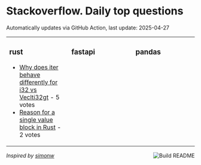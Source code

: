 # Stackoverflow. Daily top questions 

Automatically updates via GitHub Action, last update: <!-- date starts -->2025-04-27<!-- date ends -->


<table><tr><td valign="top" width="33%">

### rust
<!-- rust starts -->
* [Why does iter behave differently for i32 vs Veclti32gt](https://stackoverflow.com/questions/79593518/why-does-iter-behave-differently-for-i32-vs-veci32) - 5 votes
* [Reason for a single value block in Rust](https://stackoverflow.com/questions/79594980/reason-for-a-single-value-block-in-rust) - 2 votes
<!-- rust ends -->
</td><td valign="top" width="34%">


### fastapi
<!-- fastapi starts -->

<!-- fastapi ends -->
</td><td valign="top" width="34%">


### pandas
<!-- pandas starts -->

<!-- pandas ends -->
</td></tr></table>

<a href="https://github.com/hp0404/hp0404/actions"><img src="https://github.com/hp0404/hp0404/workflows/Build%20README/badge.svg" align="right" alt="Build README"></a> <p>*Inspired by  [simonw](https://github.com/simonw/simonw)*</p>
